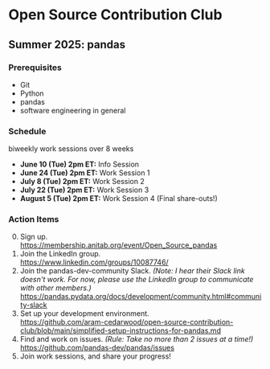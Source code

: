 # Open Source Contribution Club

## Summer 2025: pandas

### Prerequisites

* Git
* Python
* pandas
* software engineering in general

### Schedule

biweekly work sessions over 8 weeks

* **June 10 (Tue) 2pm ET:** Info Session
* **June 24 (Tue) 2pm ET:** Work Session 1
* **July  8 (Tue) 2pm ET:** Work Session 2
* **July 22 (Tue) 2pm ET:** Work Session 3
* **August 5 (Tue) 2pm ET:** Work Session 4 (Final share-outs!)

### Action Items

0. Sign up.  
https://membership.anitab.org/event/Open_Source_pandas
1. Join the LinkedIn group.  
https://www.linkedin.com/groups/10087746/
2. Join the pandas-dev-community Slack. *(Note: I hear their Slack link doesn't work. For now, please use the LinkedIn group to communicate with other members.)*  
https://pandas.pydata.org/docs/development/community.html#community-slack
3. Set up your development environment.  
https://github.com/aram-cedarwood/open-source-contribution-club/blob/main/simplified-setup-instructions-for-pandas.md
4. Find and work on issues. *(Rule: Take no more than 2 issues at a time!)*  
https://github.com/pandas-dev/pandas/issues
5. Join work sessions, and share your progress!
